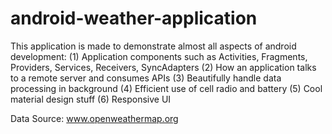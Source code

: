 # android-weather-application

This application is made to demonstrate almost all aspects of android development:
(1) Application components such as Activities, Fragments, Providers, Services, Receivers, SyncAdapters
(2) How an application talks to a remote server and consumes APIs
(3) Beautifully handle data processing in background
(4) Efficient use of cell radio and battery
(5) Cool material design stuff
(6) Responsive UI


Data Source: www.openweathermap.org
